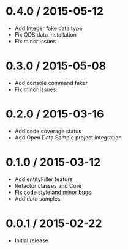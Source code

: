 0.4.0 / 2015-05-12
==================
  * Add Integer fake data type
  * Fix ODS data installation
  * Fix minor issues

0.3.0 / 2015-05-08
==================
  * Add console command faker
  * Fix minor issues

0.2.0 / 2015-03-16
==================
  * Add code coverage status
  * Add Open Data Sample project integration

0.1.0 / 2015-03-12
================== 
  * Add entityFiller feature
  * Refactor classes and Core
  * Fix code style and minor bugs 
  * Add data samples

0.0.1 / 2015-02-22 
================== 
  * Initial release
